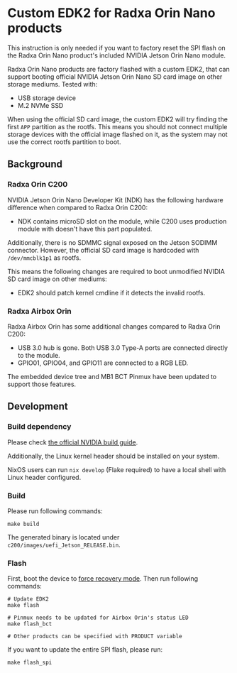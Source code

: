 # Custom EDK2 for Radxa Orin Nano products

This instruction is only needed if you want to factory reset the SPI flash on the Radxa Orin Nano product's included NVIDIA Jetson Orin Nano module.

Radxa Orin Nano products are factory flashed with a custom EDK2, that can support booting official NVIDIA Jetson Orin Nano SD card image on other storage mediums. Tested with:

* USB storage device
* M.2 NVMe SSD

When using the official SD card image, the custom EDK2 will try finding the first `APP` partition as the rootfs. This means you should not connect multiple storage devices with the official image flashed on it, as the system may not use the correct rootfs partition to boot.

## Background

### Radxa Orin C200

NVIDIA Jetson Orin Nano Developer Kit (NDK) has the following hardware difference when compared to Radxa Orin C200:

* NDK contains microSD slot on the module, while C200 uses production module with doesn't have this part populated.

Additionally, there is no SDMMC signal exposed on the Jetson SODIMM connector. However, the official SD card image is hardcoded with `/dev/mmcblk1p1` as rootfs.

This means the following changes are required to boot unmodified NVIDIA SD card image on other mediums:

* EDK2 should patch kernel cmdline if it detects the invalid rootfs.

### Radxa Airbox Orin

Radxa Airbox Orin has some additional changes compared to Radxa Orin C200:

* USB 3.0 hub is gone. Both USB 3.0 Type-A ports are connected directly to the module.
* GPIO01, GPIO04, and GPIO11 are connected to a RGB LED.

The embedded device tree and MB1 BCT Pinmux have been updated to support those features.

## Development

### Build dependency

Please check [the official NVIDIA build guide](https://github.com/NVIDIA/edk2-nvidia/wiki/Build-with-docker#install-docker).

Additionally, the Linux kernel header should be installed on your system.

NixOS users can run `nix develop` (Flake required) to have a local shell with Linux header configured.

### Build

Please run following commands:

```
make build
```

The generated binary is located under `c200/images/uefi_Jetson_RELEASE.bin`.

### Flash

First, boot the device to [force recovery mode](https://developer.nvidia.com/embedded/learn/jetson-agx-orin-devkit-user-guide/howto.html#force-recovery-mode). Then run following commands:

```
# Update EDK2
make flash

# Pinmux needs to be updated for Airbox Orin's status LED
make flash_bct

# Other products can be specified with PRODUCT variable
```

If you want to update the entire SPI flash, please run:

```
make flash_spi
```
